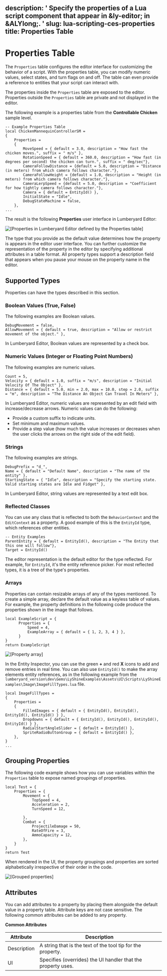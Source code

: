 description: ' Specify the properties of a Lua script component that appear in &ly-editor;
  in &ALYlong;. '
slug: lua-scripting-ces-properties
title: Properties Table
---
# Properties Table<a name="lua-scripting-ces-properties"></a>

The `Properties` table configures the editor interface for customizing the behavior of a script\. With the properties table, you can modify numeric values, select states, and turn flags on and off\. The table can even provide a reference to entities that your script can interact with\.

The properties inside the `Properties` table are exposed to the editor\. Properties outside the `Properties` table are private and not displayed in the editor\.

The following example is a properties table from the **Controllable Chicken** sample level\.

```
-- Example Properties Table 
local ChickenMannequinControllerSM =
{
    Properties =
    {
        MoveSpeed = { default = 3.0, description = "How fast the chicken moves.", suffix = " m/s" },
        RotationSpeed = { default = 360.0, description = "How fast (in degrees per second) the chicken can turn.", suffix = " deg/sec"},
        CameraFollowDistance = {default = 5.0, description = "Distance (in meters) from which camera follows character."},
        CameraFollowHeight = {default = 1.0, description = "Height (in meters) from which camera follows character."},
        CameraLerpSpeed = {default = 5.0, description = "Coefficient for how tightly camera follows character."},
        Camera = { default = EntityId() },
        InitialState = "Idle",
        DebugStateMachine = false,
    },
...
```

The result is the following **Properties** user interface in Lumberyard Editor:

![\[Properties in Lumberyard Editor defined by the Properties table\]](/images/userguide/scripting/lua/lua-scripting-ces-4.png)

The type that you provide as the default value determines how the property is appears in the editor user interface\. You can further customize the representation of the property in the editor by specifying additional attributes in a table format\. All property types support a description field that appears when you pause your mouse on the property name in the editor\.

## Supported Types<a name="lua-scripting-ces-properties-types"></a>

Properties can have the types described in this section\.

### Boolean Values \(True, False\)<a name="lua-scripting-ces-properties-types-boolean"></a>

The following examples are Boolean values\.

```
DebugMovement = false,
AllowMovement = { default = true, description = "Allow or restrict movement of the object." },
```

In Lumberyard Editor, Boolean values are represented by a check box\.

### Numeric Values \(Integer or Floating Point Numbers\)<a name="lua-scripting-ces-properties-types-numeric"></a>

The following examples are numeric values\.

```
Count = 5,
Velocity = { default = 1.0, suffix = "m/s", description = "Initial Velocity Of The Object" },
Distance = { default = 5.0, min = 2.0, max = 10.0, step = 2.0, suffix = "m", description = "The Distance An Object Can Travel In Meters" },
```

In Lumberyard Editor, numeric values are represented by an edit field with increase/decrease arrows\. Numeric values can do the following:
+ Provide a custom suffix to indicate units\.
+ Set minimum and maximum values\.
+ Provide a step value \(how much the value increases or decreases when the user clicks the arrows on the right side of the edit field\)\.

### Strings<a name="lua-scripting-ces-properties-types-strings"></a>

The following examples are strings\.

```
DebugPrefix = "d_",
Name = { default = "Default Name", description = "The name of the entity" },
StartingState = { "Idle", description = "Specify the starting state. Valid starting states are Idle and Fidget" },
```

In Lumberyard Editor, string values are represented by a text edit box\.

### Reflected Classes<a name="lua-scripting-ces-properties-types-reflected-classes"></a>

You can use any class that is reflected to both the `BehaviorContext` and the `EditContext` as a property\. A good example of this is the `EntityId` type, which references other entities\.

```
-- Entity Examples
ParentEntity = { default = EntityId(), description = "The Entity that this one will follow"},
Target = EntityId()
```

The editor representation is the default editor for the type reflected\. For example, for `EntityId`, it's the entity reference picker\. For most reflected types, it is a tree of the type's properties\.

### Arrays<a name="lua-scripting-ces-properties-types-arrays"></a>

Properties can contain resizable arrays of any of the types mentioned\. To create a simple array, declare the default value as a keyless table of values\. For example, the property definitions in the following code produce the properties shown in the image that follows\.

```
local ExampleScript = {
      Properties = {
          Speed = 4,
          ExampleArray = { default = { 1, 2, 3, 4 } },
      }
}
return ExampleScript
```

![\[Property array\]](/images/userguide/scripting/lua/lua-scripting-ces-properties-types-arrays.png)

In the Entity Inspector, you can use the green **\+** and red **X** icons to add and remove entries in real time\. You can also use `EntityId()` to make the array elements entity references, as in the following example from the `lumberyard_version\dev\Gems\LyShineExamples\Assets\UI\Scripts\LyShineExamples\Image\ImageFillTypes.lua` file\.

```
local ImageFillTypes = 
{
	Properties = 
	{
		FilledImages = { default = { EntityId(), EntityId(), EntityId(), EntityId() } },
		Dropdowns = { default = { EntityId(), EntityId(), EntityId(), EntityId() } },
		RadialStartAngleSlider = { default = EntityId() },
		SpriteRadioButtonGroup = { default = EntityId() },
	},
}
...
```

## Grouping Properties<a name="lua-scripting-ces-properties-grouping"></a>

The following code example shows how you can use variables within the `Properties` table to expose named groupings of properties\.

```
local Test = {
	Properties = {
		Movement = {	
			TopSpeed = 4,
			Acceleration = 2,
			TurnSpeed = 12,
			
		},
		Combat = {
			ProjectileDamage = 50,
			RateOfFire = 3,
			AmmoCapacity = 12,
		},
	}
}
return Test
```

When rendered in the UI, the property groupings and properties are sorted alphabetically irrespective of their order in the code\.

![\[Grouped properties\]](/images/userguide/scripting/lua/lua-scripting-ces-properties-types-arrays-grouped.png)

## Attributes<a name="lua-scripting-ces-properties-attributes"></a>

You can add attributes to a property by placing them alongside the default value in a property table\. Attribute keys are not case sensitive\. The following common attributes can be added to any property\.


**Common Attributes**  

| Attribute | Description | 
| --- | --- | 
| Description | A string that is the text of the tool tip for the property\. | 
| UI | Specifies \(overrides\) the UI handler that the property uses\.  | 